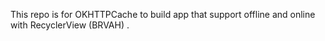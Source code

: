 This repo is for OKHTTPCache to build app that support offline and 
online with RecyclerView (BRVAH) .

